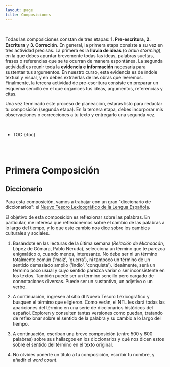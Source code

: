 ```yaml
---
layout: page
title: Composiciones
---
```


<br>

Todas las composiciones constan de tres etapas: **1. Pre-escritura, 2. Escritura** y **3. Correción**. En general, la primera etapa consiste a su vez en tres actividad precisas. La primera es la **lluvia de ideas** (o *brain storming*), en la que debes apuntar brevemente todas las ideas, palabras sueltas, frases o referencias que se te ocurran de manera espontánea. La segunda actividad es reunir toda la **evidencia e información** necesaria para sustentar tus argumentos. En nuestro curso, esta evidencia es de índole textual y visual, y en debes extraerlas de las obras que leeremos. Finalmente, la tercera actividad de pre-escritura consiste en preparar un esquema sencillo en el que organices tus ideas, argumentos, referencias y citas.

Una vez terminado este proceso de planeación, estarás listo para redactar tu composición (segunda etapa). En la tercera etapa, debes incorporar mis observaciones o correcciones a tu texto y entregarlo una segunda vez.

<br>

* TOC
{:toc}

<br>
<br>

# Primera Composición

##  Diccionario

Para esta composición, vamos a trabajar con un gran "diccionario de diccionarios": el [Nuevo Tesoro Lexicográfico de la Lengua Española](http://ntlle.rae.es/ntlle/SrvltGUILoginNtlle).

El objetivo de esta composición es reflexionar sobre las palabras. En particular, me interesa que reflexionemos sobre el cambio de las palabras a lo largo del tiempo, y lo que este cambio nos dice sobre los cambios culturales y sociales.

1. Basándote en las lecturas de la última semana (*Relación de Michoacán*, López de Gómara, Pablo Neruda), selecciona un término que te parezca enigmático o, cuando menos, interesante. No debe ser ni un término totalmente común ('maiz', 'guerra'), ni tampoco un término de un sentido demasiado amplio ('indio', 'conquista'). Idealmente, será un término poco usual y cuyo sentido parezca variar o ser inconsistente en los textos. También puede ser un término sencillo pero cargado de connotaciones diversas. Puede ser un sustantivo, un adjetivo o un verbo.

2. A continuación, ingresen al sitio dl Nuevo Tesoro Lexicográfico y busquen el término que eligieron. Como verán, el NTL les dará todas las apariciones del término en una serie de diccionarios históricos del español. Exploren y consulten tantas versiones como puedan, tratando de reflexionar sobre el sentido de la palabra y su cambio a lo largo del tiempo.

3. A continuación, escriban una breve composición (entre 500 y 600 palabras) sobre sus hallazgos en los diccionarios y qué nos dicen estos sobre el sentido del término en el texto original. 

4. No olvides ponerle un título a tu composición, escribir tu nombre, y añadir el *word count*.

